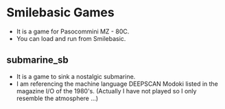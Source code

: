 # Smilebasic Games
- It is a game for Pasocommini MZ - 80C.
- You can load and run from Smilebasic.

## submarine_sb
- It is a game to sink a nostalgic submarine.
- I am referencing the machine language DEEPSCAN Modoki listed in the magazine I/O of the 1980's.
(Actually I have not played so I only resemble the atmosphere ...)
